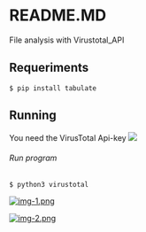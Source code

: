 # README.MD
File analysis with Virustotal_API
## Requeriments
```
$ pip install tabulate
```
## Running
You need the VirusTotal Api-key
![](https://files.readme.io/73a8178-Screen_Shot_2019-10-16_at_3.51.46_PM.png)

###### Run program
```
$ python3 virustotal
```
 
[![img-1.png](https://i.postimg.cc/NF7XLNhp/img-1.png)](https://postimg.cc/1VXXjr3q)

[![img-2.png](https://i.postimg.cc/TwnLHkPf/img-2.png)](https://postimg.cc/YGqCvzgs)
